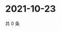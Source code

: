 # 2021-10-23

共 0 条

<!-- BEGIN WEIBO -->
<!-- 最后更新时间 Sat Oct 23 2021 14:16:37 GMT+0800 (China Standard Time) -->

<!-- END WEIBO -->

